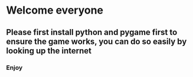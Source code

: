 # Welcome everyone

<h2> Please first install python and pygame first to ensure the game works, you can do so easily by looking up the internet </h2>

<h3> Enjoy </h3>
